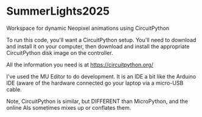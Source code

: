 # SummerLights2025

Workspace for dynamic Neopixel animations using CircuitPython

To run this code, you'll want a CircuitPython setup.    You'll need to download and install it on your computer,
then download and install the appropriate CircuitPython disk image on the controller.

All the information you need is at https://circuitpython.org/

I've used the MU Editor to do development.   It is an IDE a bit like the Arduino IDE (aware of the hardware connected
go your laptop via a micro-USB cable.

Note, CircuitPython is similar, but DIFFERENT than MicroPython, and the online AIs sometimes mixes up or conflates them.


